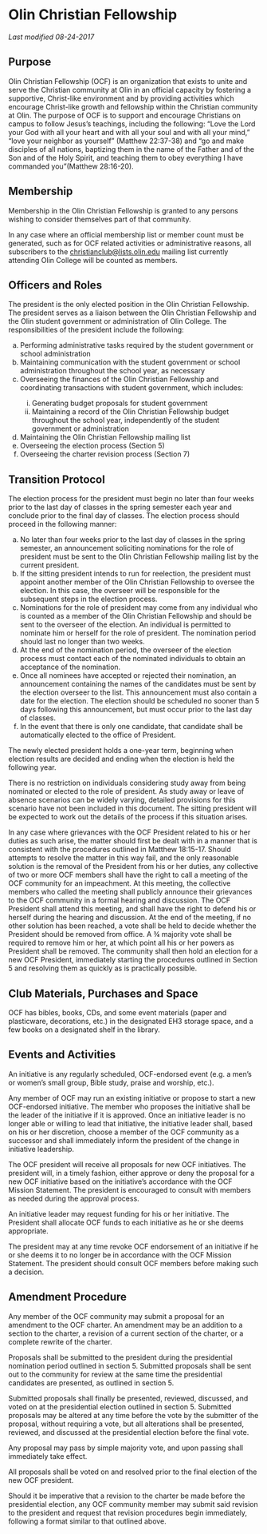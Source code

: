 # Olin Christian Fellowship
*Last modified 08-24-2017*

## Purpose

Olin Christian Fellowship (OCF) is an organization that exists to unite and serve the Christian community at Olin in an official capacity by fostering a supportive, Christ-like environment and by providing activities which encourage Christ-like growth and fellowship within the Christian community at Olin. The purpose of OCF is to support and encourage Christians on campus to follow Jesus’s teachings, including the following: “Love the Lord your God with all your heart and with all your soul and with all your mind,” “love your neighbor as yourself” (Matthew 22:37-38) and “go and make disciples of all nations, baptizing them in the name of the Father and of the Son and of the Holy Spirit, and teaching them to obey everything I have commanded you”(Matthew 28:16-20).

## Membership

Membership in the Olin Christian Fellowship is granted to any persons wishing to consider themselves part of that community.

In any case where an official membership list or member count must be generated, such as for OCF related activities or administrative reasons, all subscribers to the christianclub@lists.olin.edu mailing list currently attending Olin College will be counted as members.

## Officers and Roles

The president is the only elected position in the Olin Christian Fellowship. The president serves as a liaison between the Olin Christian Fellowship and the Olin student government or administration of Olin College. The responsibilities of the president include the following:
<ol type="a">
  <li>Performing administrative tasks required by the student government or school administration</li>
  <li>Maintaining communication with the student government or school administration throughout the school year, as necessary</li>
  <li>Overseeing the finances of the Olin Christian Fellowship and coordinating transactions with student government, which includes:</li>
  <ol type="i">
    <li>Generating budget proposals for student government</li>
    <li>Maintaining a record of the Olin Christian Fellowship budget throughout the school year, independently of the student government or administration</li>
  </ol type="i">
  <li>Maintaining the Olin Christian Fellowship mailing list</li>
  <li>Overseeing the election process (Section 5)</li>
  <li>Overseeing the charter revision process (Section 7)</li>
</ol type="a">

## Transition Protocol

The election process for the president must begin no later than four weeks prior to the last day of classes in the spring semester each year and conclude prior to the final day of classes. The election process should proceed in the following manner: 
<ol type="a">
  <li>No later than four weeks prior to the last day of classes in the spring semester, an announcement soliciting nominations for the role of president must be sent to the Olin Christian Fellowship mailing list by the current president.</li>
  <li>If the sitting president intends to run for reelection, the president must appoint another member of the Olin Christian Fellowship to oversee the election. In this case, the overseer will be responsible for the subsequent steps in the election process.</li>
  <li>Nominations for the role of president may come from any individual who is counted as a member of the Olin Christian Fellowship and should be sent to the overseer of the election. An individual is permitted to nominate him or herself for the role of president. The nomination period should last no longer than two weeks.</li>
  <li>At the end of the nomination period, the overseer of the election process must contact each of the nominated individuals to obtain an acceptance of the nomination.</li>
  <li>Once all nominees have accepted or rejected their nomination, an announcement containing the names of the candidates must be sent by the election overseer to the list. This announcement must also contain a date for the election. The election should be scheduled no sooner than 5 days following this announcement, but must occur prior to the last day of classes.</li>
  <li>In the event that there is only one candidate, that candidate shall be automatically elected to the office of President.</li>
</ol type="a">
The newly elected president holds a one-year term, beginning when election results are decided and ending when the election is held the following year.

There is no restriction on individuals considering study away from being nominated or elected to the role of president. As study away or leave of absence scenarios can be widely varying, detailed provisions for this scenario have not been included in this document. The sitting president will be expected to work out the details of the process if this situation arises.

In any case where grievances with the OCF President related to his or her duties as such arise, the matter should first be dealt with in a manner that is consistent with the procedures outlined in Matthew 18:15-17. Should attempts to resolve the matter in this way fail, and the only reasonable solution is the removal of the President from his or her duties, any collective of two or more OCF members shall have the right to call a meeting of the OCF community for an impeachment. At this meeting, the collective members who called the meeting shall publicly announce their grievances to the OCF community in a formal hearing and discussion. The OCF President shall attend this meeting, and shall have the right to defend his or herself during the hearing and discussion. At the end of the meeting, if no other solution has been reached, a vote shall be held to decide whether the President should be removed from office. A ¾ majority vote shall be required to remove him or her, at which point all his or her powers as President shall be removed. The community shall then hold an election for a new OCF President, immediately starting the procedures outlined in Section 5 and resolving them as quickly as is practically possible.

## Club Materials, Purchases and Space

OCF has bibles, books, CDs, and some event materials (paper and plasticware, decorations, etc.) in the designated EH3 storage space, and a few books on a designated shelf in the library.

## Events and Activities

An initiative is any regularly scheduled, OCF-endorsed event (e.g. a men’s or women’s small group, Bible study, praise and worship, etc.). 

Any member of OCF may run an existing initiative or propose to start a new OCF-endorsed initiative. The member who proposes the initiative shall be the leader of the initiative if it is approved. Once an initiative leader is no longer able or willing to lead that initiative, the initiative leader shall, based on his or her discretion, choose a member of the OCF community as a successor and shall immediately inform the president of the change in initiative leadership.

The OCF president will receive all proposals for new OCF initiatives. The president will, in a timely fashion, either approve or deny the proposal for a new OCF initiative based on the initiative’s accordance with the OCF Mission Statement. The president is encouraged to consult with members as needed during the approval process.

An initiative leader may request funding for his or her initiative. The President shall allocate OCF funds to each initiative as he or she deems appropriate.

The president may at any time revoke OCF endorsement of an initiative if he or she deems it to no longer be in accordance with the OCF Mission Statement. The president should consult OCF members before making such a decision.

## Amendment Procedure

Any member of the OCF community may submit a proposal for an amendment to the OCF charter. An amendment may be an addition to a section to the charter, a revision of a current section of the charter, or a complete rewrite of the charter. 

Proposals shall be submitted to the president during the presidential nomination period outlined in section 5. Submitted proposals shall be sent out to the community for review at the same time the presidential candidates are presented, as outlined in section 5.

Submitted proposals shall finally be presented, reviewed, discussed, and voted on at the presidential election outlined in section 5. Submitted proposals may be altered at any time before the vote by the submitter of the proposal, without requiring a vote, but all alterations shall be presented, reviewed, and discussed at the presidential election before the final vote.

Any proposal may pass by simple majority vote, and upon passing shall immediately take effect.

All proposals shall be voted on and resolved prior to the final election of the new OCF president.

Should it be imperative that a revision to the charter be made before the presidential election, any OCF community member may submit said revision to the president and request that revision procedures begin immediately, following a format similar to that outlined above.
